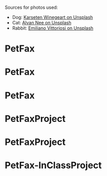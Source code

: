 Sources for photos used: 

- Dog: [Karseten Winegeart on Unsplash](https://unsplash.com/photos/5PVXkqt2s9k)
- Cat: [Alvan Nee on Unsplash](https://unsplash.com/photos/ZCHj_2lJP00)
- Rabbit: [Emiliano Vittoriosi on Unsplash](https://unsplash.com/photos/3FSBkX4yG80)
# PetFax
# PetFax
# PetFax
# PetFaxProject
# PetFaxProject
# PetFax-InClassProject
